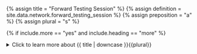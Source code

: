 <!-- TITLE AND DEFINITION starts -->

{% assign title = "Forward Testing Session" %}
{% assign definition = site.data.network.forward_testing_session %}
{% assign preposition = "a" %}
{% assign plural = "s" %}

<!--------------------------------------------- TITLE AND DEFINITION ends -->

{% if include.more == "yes" and include.heading == "more" %}
<details class='detailsCollapsible'><summary class='nobr'>Click to learn more about {{ title | downcase }}{{plural}}
</summary>
{% endif %}

{% if include.heading != "" and include.heading != "more" %}
{{include.heading}} {{title}}
{% endif %}

{% if include.icon != "no" %} 

{% if include.table == "yes" and include.icon != "no" %}
<table class='definitionTable'><tr><td>
{% endif %}

<img src='images/icons/nodes/png{{include.icon}}/{{ title | downcase | replace: " ", "-" }}.png' />

{% if include.table == "yes" and include.icon != "no" %}
</td><td>
{% endif %}

{% endif %}

{% if include.definition == "bold" %}
<strong>{{ definition }}</strong>
{% else %}
{% if include.definition != "no" %}
{{ definition }}
{% endif %}
{% endif %}

{% if include.table == "yes" and include.icon != "no" %}
</td></tr></table>
{% endif %}

{% if include.more == "yes" and include.content == "more" and include.heading != "more" %}
<details class='detailsCollapsible'><summary class='nobr'>Click to learn more about {{ title | downcase }}{{plural}}
</summary>
{% endif %}

{% if include.content != "no" %}

<!--------------------------------------------- CONTENT starts -->

A forward testing session node must reference a trading system to gain access to the trading logic to be applied during the session. Other considerations framing the session come from the set of parameters attached to it.

{% include important.html content="Running a live session requires the setup of a key reference at the market reference. It also requires a live data feed, meaning that the corresponding sensor bot, along with all indicators used by the referenced trading system, must be up and running. Finally, a live session also requires at least 48 hours of historic market data. Bear in mind that the trading system may require even more historic market data to properly analyze the market." %}

<!--------------------------------------------- CONTENT ends -->

{% endif %}

{% if include.more == "yes" and include.content != "more" and include.heading != "more" %}
<details class='detailsCollapsible'><summary class='nobr'>Click to learn more about {{ title | downcase }}{{plural}}
</summary>
{% endif %}

{% if include.adding != "" %}

{{include.adding}} Adding {{preposition}} {{title}} Node

<!--------------------------------------------- ADDING starts -->

To add a forward testing session, select *Add Forward Testing Session* on the trading process instance node menu. When a session is added, it is created with the full set of parameters.

{% include note.html content="After adding a session node, make sure you establish a reference to the trading system you want it to work with." %}

<!--------------------------------------------- ADDING ends -->

{% endif %}

{% if include.configuring != "" %}

{{include.configuring}} Configuring the {{title}}

<!--------------------------------------------- CONFIGURING starts -->

Select *Configure Session* on the menu to access the configuration.

```json
{ 
"folderName": "Session-Name",
"balancePercentage": 1
}
```

* ```folderName``` allows you to set a significant name to the folder in which the data products&mdash;and logs&mdash;generated by the session are stored. If left blank, the system names the folders with the session id. This may be handy when you intend to consult the raw data generated by the session, as, otherwise, the folder would be hard to identify.

* ```balancePercentage``` is a number defining the percentage of the initialBalance specified in the base aset configuration that will be used for trading. For instance, ```"balancePercentage": 1``` means that 1% of your balance will be made available. Just like the ```initialBalance``` is scaled down, the ```minimumBalance``` and ```maximumBalance``` are also scaled down accordingly (see base asset).

Let's draw a quick example:

Your base asset is USDT and your initialBalance is USDT 10,000.

If you set up your forward-testing session with "balancePercentage": "1", then USDT 10,000 * 1% = USDT 100. This is the balance that will be available to your forward-testing session.

{% include important.html content="You need to take this into account at the time of defining your positionSize formula. If the formula is a constant, you may easily run out of balance, as only a fraction of the balance will be available for the strategy to use. It may be a good idea to set up your positionSize as a function of your available balance instead." %}

<!--------------------------------------------- CONFIGURING ends -->

{% endif %}

{% if include.starting != "" %}

{{include.starting}} Starting {{preposition}} {{title}}

<!--------------------------------------------- STARTING starts -->

Before you start a forward testing session, the corresponding task needs to be running, as it is the task that puts the trading bot instance to run. Once the trading bot instance is running, select *Run* on the menu to start the session.

To stop a backtesting session, select *Stop* on the menu.

<!--------------------------------------------- STARTING ends -->

{% endif %}

{% if include.more == "yes" %}
</details>
{% endif %}